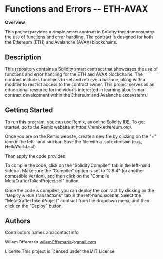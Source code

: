 # Functions and Errors -- ETH-AVAX

**Overview**

This project provides a simple smart contract in Solidity that demonstrates the use of functions and error handling. The contract is designed for both the Ethereum (ETH) and Avalanche (AVAX) blockchains.

## Description

This repository contains a Solidity smart contract that showcases the use of functions and error handling for the ETH and AVAX blockchains. The contract includes functions to set and retrieve a balance, along with a modifier to restrict access to the contract owner. This project serves as an educational resource for individuals interested in learning about smart contract development within the Ethereum and Avalanche ecosystems.

## Getting Started

To run this program, you can use Remix, an online Solidity IDE. To get started, go to the Remix website at https://remix.ethereum.org/.

Once you are on the Remix website, create a new file by clicking on the "+" icon in the left-hand sidebar. Save the file with a .sol extension (e.g., HelloWorld.sol). 

Then apply the code provided

To compile the code, click on the "Solidity Compiler" tab in the left-hand sidebar. Make sure the "Compiler" option is set to "0.8.4" (or another compatible version), and then click on the "Compile MetaCrafterTokenProject.sol" button.

Once the code is compiled, you can deploy the contract by clicking on the "Deploy & Run Transactions" tab in the left-hand sidebar. Select the "MetaCrafterTokenProject" contract from the dropdown menu, and then click on the "Deploy" button.

## Authors

Contributors names and contact info

Wilem Offemaria 
wilemOffemaria@gmail.com

License
This project is licensed under the MIT License
